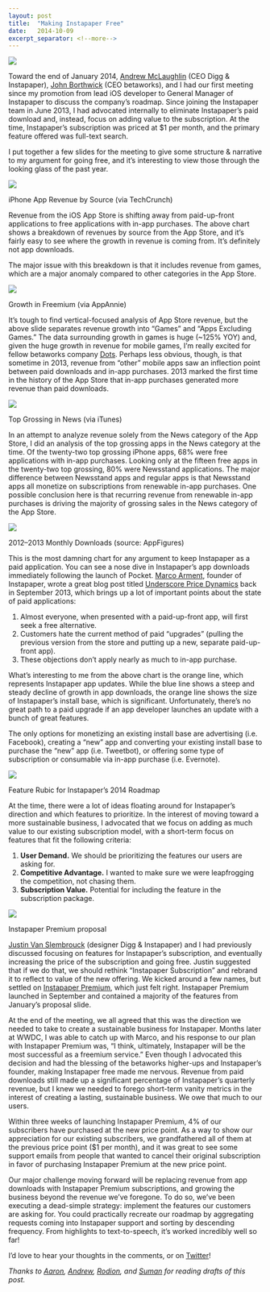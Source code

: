 ```yaml
---
layout: post
title:  "Making Instapaper Free"
date:   2014-10-09
excerpt_separator: <!--more-->
---
```


![](/img/posts/1*inshWfY7-6f8e0-Fq3bdFA.jpeg)

Toward the end of January 2014, [Andrew McLaughlin](https://twitter.com/mcandrew) (CEO Digg & Instapaper), [John Borthwick](https://twitter.com/borthwick) (CEO betaworks), and I had our first meeting since my promotion from lead iOS developer to General Manager of Instapaper to discuss the company’s roadmap. Since joining the Instapaper team in June 2013, I had advocated internally to eliminate Instapaper’s paid download and, instead, focus on adding value to the subscription. At the time, Instapaper’s subscription was priced at $1 per month, and the primary feature offered was full-text search.

<!--more-->

I put together a few slides for the meeting to give some structure & narrative to my argument for going free, and it’s interesting to view those through the looking glass of the past year.

![](/img/posts/1*gxWeUtSkNfKuarnh2jqb_Q.jpeg)

<figcaption class="imageCaption">iPhone App Revenue by Source (via TechCrunch)</figcaption>

Revenue from the iOS App Store is shifting away from paid-up-front applications to free applications with in-app purchases. The above chart shows a breakdown of revenues by source from the App Store, and it’s fairly easy to see where the growth in revenue is coming from. It’s definitely not app downloads.

The major issue with this breakdown is that it includes revenue from games, which are a major anomaly compared to other categories in the App Store.

![](/img/posts/1*EG9ANHoUacLHwkPqtg2eSw.jpeg)
<figcaption class="imageCaption">Growth in Freemium (via AppAnnie)</figcaption>

It’s tough to find vertical-focused analysis of App Store revenue, but the above slide separates revenue growth into “Games” and “Apps Excluding Games.” The data surrounding growth in games is huge (~125% YOY) and, given the huge growth in revenue for mobile games, I’m really excited for fellow betaworks company [Dots](http://weplaydots.com). Perhaps less obvious, though, is that sometime in 2013, revenue from “other” mobile apps saw an inflection point between paid downloads and in-app purchases. 2013 marked the first time in the history of the App Store that in-app purchases generated more revenue than paid downloads.

![](/img/posts/1*G3aDyaE4SSC7V-dDFOUo3g.jpeg)
<figcaption class="imageCaption">Top Grossing in News (via iTunes)</figcaption>

In an attempt to analyze revenue solely from the News category of the App Store, I did an analysis of the top grossing apps in the News category at the time. Of the twenty-two top grossing iPhone apps, 68% were free applications with in-app purchases. Looking only at the fifteen free apps in the twenty-two top grossing, 80% were Newsstand applications. The major difference between Newsstand apps and regular apps is that Newsstand apps all monetize on subscriptions from renewable in-app purchases. One possible conclusion here is that recurring revenue from renewable in-app purchases is driving the majority of grossing sales in the News category of the App Store.

![](/img/posts/1*rck5HzcUrohg9DmYzD6UbQ.jpeg)
<figcaption class="imageCaption">2012–2013 Monthly Downloads (source: AppFigures)</figcaption>

This is the most damning chart for any argument to keep Instapaper as a paid application. You can see a nose dive in Instapaper’s app downloads immediately following the launch of Pocket. [Marco Arment](http://twitter.com/marcoarment), founder of Instapaper, wrote a great blog post titled [Underscore Price Dynamics](http://www.marco.org/2013/09/28/underscore-price-dynamics) back in September 2013, which brings up a lot of important points about the state of paid applications:

1.  Almost everyone, when presented with a paid-up-front app, will first seek a free alternative.
2.  Customers hate the current method of paid “upgrades” (pulling the previous version from the store and putting up a new, separate paid-up-front app).
3.  These objections don’t apply nearly as much to in-app purchase.

What’s interesting to me from the above chart is the orange line, which represents Instapaper app updates. While the blue line shows a steep and steady decline of growth in app downloads, the orange line shows the size of Instapaper’s install base, which is significant. Unfortunately, there’s no great path to a paid upgrade if an app developer launches an update with a bunch of great features.

The only options for monetizing an existing install base are advertising (i.e. Facebook), creating a “new” app and converting your existing install base to purchase the “new” app (i.e. Tweetbot), or offering some type of subscription or consumable via in-app purchase (i.e. Evernote).

![](/img/posts/1*NzcDd1e8zThtSvIJK6Hcjw.jpeg)
<figcaption class="imageCaption">Feature Rubic for Instapaper’s 2014 Roadmap</figcaption>

At the time, there were a lot of ideas floating around for Instapaper’s direction and which features to prioritize. In the interest of moving toward a more sustainable business, I advocated that we focus on adding as much value to our existing subscription model, with a short-term focus on features that fit the following criteria:

1.  **User Demand.** We should be prioritizing the features our users are asking for.
2.  **Competitive Advantage.** I wanted to make sure we were leapfrogging the competition, not chasing them.
3.  **Subscription Value.** Potential for including the feature in the subscription package.

![](/img/posts/1*UYlcTD8xEeEtQ-hxH9SkLQ.jpeg)
<figcaption class="imageCaption">Instapaper Premium proposal</figcaption>

[Justin Van Slembrouck](http://twitter.com/jvanslem) (designer Digg & Instapaper) and I had previously discussed focusing on features for Instapaper’s subscription, and eventually increasing the price of the subscription and going free. Justin suggested that if we do that, we should rethink “Instapaper Subscription” and rebrand it to reflect to value of the new offering. We kicked around a few names, but settled on [Instapaper Premium](http://instapaper.com/premium), which just felt right. Instapaper Premium launched in September and contained a majority of the features from January’s proposal slide.

At the end of the meeting, we all agreed that this was the direction we needed to take to create a sustainable business for Instapaper. Months later at WWDC, I was able to catch up with Marco, and his response to our plan with Instapaper Premium was, “I think, ultimately, Instapaper will be the most successful as a freemium service.” Even though I advocated this decision and had the blessing of the betaworks higher-ups and Instapaper’s founder, making Instapaper free made me nervous. Revenue from paid downloads still made up a significant percentage of Instapaper’s quarterly revenue, but I knew we needed to forego short-term vanity metrics in the interest of creating a lasting, sustainable business. We owe that much to our users.

Within three weeks of launching Instapaper Premium, 4% of our subscribers have purchased at the new price point. As a way to show our appreciation for our existing subscribers, we grandfathered all of them at the previous price point ($1 per month), and it was great to see some support emails from people that wanted to cancel their original subscription in favor of purchasing Instapaper Premium at the new price point.

Our major challenge moving forward will be replacing revenue from app downloads with Instapaper Premium subscriptions, and growing the business beyond the revenue we’ve foregone. To do so, we’ve been executing a dead-simple strategy: implement the features our customers are asking for. You could practically recreate our roadmap by aggregating requests coming into Instapaper support and sorting by descending frequency. From highlights to text-to-speech, it’s worked incredibly well so far!

I’d love to hear your thoughts in the comments, or on [Twitter](http://twitter.com/bthdonohue)!

_Thanks to_ [_Aaron_](https://twitter.com/catzo)_,_ [_Andrew_](http://twitter.com/andrewdumont)_,_ [_Rodion_](http://twitter.com/loversmademen)_, and_ [_Suman_](https://twitter.com/_roySD) _for reading drafts of this post._
